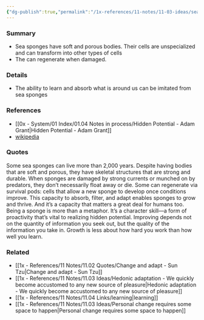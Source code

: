 ```yaml
---
{"dg-publish":true,"permalink":"/1x-references/11-notes/11-03-ideas/sea-sponges-can-live-up-to-2000-years-and-are-extremely-adaptable/","title":"Sea sponges can live up to 2000 years and are extremely adaptable","created":"2024-05-28T19:04:20.441+03:00","updated":"2024-05-29T07:07:18.894+03:00"}
---
```



### Summary
- Sea sponges have soft and porous bodies. Their cells are unspecialized and can transform into other types of cells
- The can regenerate when damaged.

### Details
- The ability to learn and absorb what is around us can be imitated from sea sponges

### References
- [[0x - System/01 Index/01.04 Notes in process/Hidden Potential - Adam Grant\|Hidden Potential - Adam Grant]]
- [wikipedia](https://en.wikipedia.org/wiki/Sponge)

### Quotes
Some sea sponges can live more than 2,000 years. Despite having bodies that are soft and porous, they have skeletal structures that are strong and durable. When sponges are damaged by strong currents or munched on by predators, they don’t necessarily float away or die. Some can regenerate via survival pods: cells that allow a new sponge to develop once conditions improve. This capacity to absorb, filter, and adapt enables sponges to grow and thrive. And it’s a capacity that matters a great deal for humans too. Being a sponge is more than a metaphor. It’s a character skill—a form of proactivity that’s vital to realizing hidden potential. Improving depends not on the quantity of information you seek out, but the quality of the information you take in. Growth is less about how hard you work than how well you learn.


### Related
- [[1x - References/11 Notes/11.02 Quotes/Change and adapt - Sun Tzu\|Change and adapt - Sun Tzu]]
- [[1x - References/11 Notes/11.03 Ideas/Hedonic adaptation - We quickly become accustomed to any new source of pleasure\|Hedonic adaptation - We quickly become accustomed to any new source of pleasure]]
- [[1x - References/11 Notes/11.04 Links/learning\|learning]]
- [[1x - References/11 Notes/11.03 Ideas/Personal change requires some space to happen\|Personal change requires some space to happen]]
